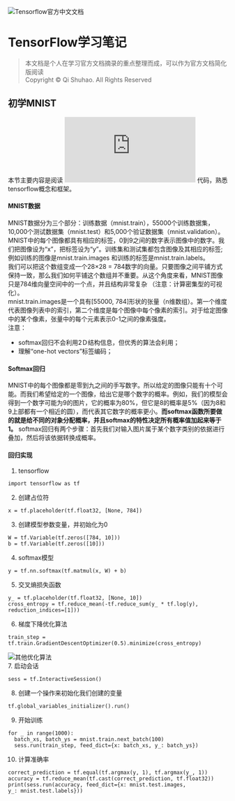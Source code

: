 ![Tensorflow官方中文文档](http://cwiki.apachecn.org/display/TensorFlow)
# TensorFlow学习笔记
> 本文档是个人在学习官方文档摘录的重点整理而成，可以作为官方文档简化版阅读<br>
> Copyright © Qi Shuhao. All Rights Reserved
## 初学MNIST
本节主要内容是阅读
![mnist_softmax.py](https://github.com/tensorflow/tensorflow/blob/r1.1/tensorflow/examples/tutorials/mnist/mnist_softmax.py)
代码，熟悉tensorflow概念和框架。
#### MNIST数据
MNIST数据分为三个部分：训练数据（mnist.train），55000个训练数据集，10,000个测试数据集（mnist.test）和5,000个验证数据集（mnist.validation）。MNIST中的每个图像都具有相应的标签，0到9之间的数字表示图像中的数字。我们把图像设为“x”，把标签设为“y”。训练集和测试集都包含图像及其相应的标签;例如训练的图像是mnist.train.images 和训练的标签是mnist.train.labels。<br>
我们可以把这个数组变成一个28×28 = 784数字的向量。只要图像之间平铺方式保持一致，那么我们如何平铺这个数组并不重要。从这个角度来看，MNIST图像只是784维向量空间中的一个点，并且结构非常复杂 （注意：计算密集型的可视化）。<br>
mnist.train.images是一个具有[55000, 784]形状的张量（n维数组）。第一个维度代表图像列表中的索引，第二个维度是每个图像中每个像素的索引。对于给定图像中的某个像素，张量中的每个元素表示0-1之间的像素强度。<br>
注意：
* softmax回归不会利用2Ｄ结构信息，但优秀的算法会利用；
* 理解“one-hot vectors”标签编码；
#### Softmax回归
MNIST中的每个图像都是零到九之间的手写数字。所以给定的图像只能有十个可能。而我们希望给定的一个图像，给出它是哪个数字的概率。例如，我们的模型会得到一个数字可能为9的图片，它的概率为80%，但它是8的概率是5%（因为8和9上部都有一个相近的圆），而代表其它数字的概率更小。**而softmax函数所要做的就是给不同的对象分配概率，并且softmax的特性决定所有概率值加起来等于1。**
softmax回归有两个步骤：首先我们对输入图片属于某个数字类别的依据进行叠加，然后将该依据转换成概率。
#### 回归实现
1. tensorflow
```
import tensorflow as tf
```
2. 创建占位符
```
x = tf.placeholder(tf.float32, [None, 784]) 
```
3. 创建模型参数变量，并初始化为0
```
W = tf.Variable(tf.zeros([784, 10]))
b = tf.Variable(tf.zeros([10]))
```
4. softmax模型
```
y = tf.nn.softmax(tf.matmul(x, W) + b) 
```
5. 交叉熵损失函数
```
y_ = tf.placeholder(tf.float32, [None, 10]) 
cross_entropy = tf.reduce_mean(-tf.reduce_sum(y_ * tf.log(y), reduction_indices=[1])) 
```
6. 梯度下降优化算法
```
train_step = tf.train.GradientDescentOptimizer(0.5).minimize(cross_entropy) 
```
![其他优化算法](https://www.tensorflow.org/api_guides/python/train#Optimizers)<br>
7. 启动会话
```
sess = tf.InteractiveSession() 
```
8. 创建一个操作来初始化我们创建的变量
```
tf.global_variables_initializer().run() 
```
9. 开始训练
```
for _ in range(1000):
  batch_xs, batch_ys = mnist.train.next_batch(100)
  sess.run(train_step, feed_dict={x: batch_xs, y_: batch_ys}) 
```
10. 计算准确率
```
correct_prediction = tf.equal(tf.argmax(y, 1), tf.argmax(y_, 1))
accuracy = tf.reduce_mean(tf.cast(correct_prediction, tf.float32))
print(sess.run(accuracy, feed_dict={x: mnist.test.images,
y_: mnist.test.labels}))

```

